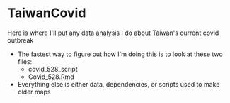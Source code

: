 # TaiwanCovid
Here is where I'll put any data analysis I do about Taiwan's current covid outbreak
- The fastest way to figure out how I'm doing this is to look at these two files:
  - covid_528_script 
  - Covid_528.Rmd 
- Everything else is either data, dependencies, or scripts used to make older maps
